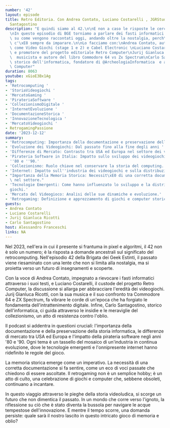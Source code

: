 ```yaml
---
number: '42'
layout: episode
title: Retro Editoria. Con Andrea Contato, Luciano Costarelli , JGRStudios,  Carlo
  Santagostino
description: "E quindi siamo al 42.\n\nE non a caso le risposte le cerchiamo nel passato\n\
  \nIn questo episodio di BGE torniamo a parlare dei fasti informatici di ieri, concentrandoci\
  \ su come vengono raccontati oggi, andando oltre la nostalgia, perch\xE9 dalla storia\
  \ c'\xE8 sempre da imparare.\n\nLo facciamo con:\nAndrea Contato, autore di libri\
  \ come Video Giochi (stage 1 e 2) e Cabel Electronic \nLuciano Costarelli ideatore\
  \ e promotore del progetto editoriale Retro Computer\nJurij Gianluca Ricotti, @JGRStudios\
  \  musicista e autore del libro Commodore 64 vs Zx Spectrum\nCarlo Santagostino,\
  \ storico dell'informatica, fondatore di @ArcheologiaInformatica  e autore di Retro\
  \ Computer"
duration: 8063
youtube: xGioE3Bx1Ag
tags:
- 'Retrocomputing '
- 'StoriaVideogiochi '
- 'MercatoGaming '
- 'PirateriaSoftware '
- 'CollezionismoDigitale '
- 'InternetEvoluzione '
- 'DocumentazioneStorica '
- 'InnovazioneTecnologica '
- 'MercatoVideogiochi '
- RetrogamingPassione
date: '2023-12-12'
summary:
- 'Retrocomputing: Importanza della documentazione e preservazione della storia dell''informatica.'
- 'Evoluzione dei Videogiochi: Dal passato fino alla fine degli anni ''90.'
- 'Differenze di Mercato: Contrasto tra USA ed Europa nel settore dei videogiochi.'
- 'Pirateria Software in Italia: Impatto sullo sviluppo dei videogiochi negli anni
  ''80 e ''90.'
- 'Collezionismo: Ruolo chiave nel conservare la storia del computing.'
- 'Internet: Impatto sull''industria dei videogiochi e sulla distribuzione.'
- "Importanza della Memoria Storica: Necessit\xE0 di una corretta documentazione storica\
  \ nel settore."
- 'Tecnologie Emergenti: Come hanno influenzato lo sviluppo e la distribuzione dei
  giochi.'
- 'Mercato del Videogioco: Analisi delle sue dinamiche e evoluzione.'
- 'Retrogaming: Definizione e apprezzamento di giochi e computer storici.'
guests:
- Andrea Contato
- Luciano Costarelli
- Jurij Gianluca Ricotti
- Carlo Santagostino
host: Alessandro Franceschi
links: NA
---
```

Nel 2023, nell'era in cui il presente si frantuma in pixel e algoritmi, il 42 non è solo un numero; è la risposta a domande ancestrali sul significato del retrocomputing. Nell'episodio 42 della Brigata dei Geek Estinti, il passato viene riesaminato con una lente che non si limita alla nostalgia, ma si proietta verso un futuro di insegnamenti e scoperte.

Con la voce di Andrea Contato, impegnato a rievocare i fasti informatici attraverso i suoi testi, e Luciano Costarelli, il custode del progetto Retro Computer, la discussione si allarga per abbracciare l'eredità dei videogiochi. Jurij Gianluca Ricotti, con la sua musica e il suo confronto tra Commodore 64 e ZX Spectrum, fa vibrare le corde di un'epoca che ha forgiato le fondamenta dell'intrattenimento digitale. Infine, Carlo Santagostino, storico dell'informatica, ci guida attraverso le insidie e le meraviglie del collezionismo, un atto di resistenza contro l'oblio.

Il podcast si addentra in questioni cruciali: l'importanza della documentazione e della preservazione della storia informatica, le differenze di mercato tra USA ed Europa e l'impatto della pirateria software negli anni '80 e '90. Ogni tema è un tassello del mosaico di un'industria in continua evoluzione, dove le tecnologie emergenti e l'onnipresente internet hanno ridefinito le regole del gioco.

La memoria storica emerge come un imperativo. La necessità di una corretta documentazione si fa sentire, come un eco di voci passate che chiedono di essere ascoltate. Il retrogaming non è un semplice hobby; è un atto di culto, una celebrazione di giochi e computer che, sebbene obsoleti, continuano a incantare.

In questo viaggio attraverso le pieghe della storia videoludica, si scorge un futuro che non dimentica il passato. In un mondo che corre verso l'ignoto, la riflessione su ciò che è stato diventa la bussola per navigare le acque tempestose dell'innovazione. E mentre il tempo scorre, una domanda persiste: quale sarà il nostro lascito in questo intricato gioco di memoria e oblio?
